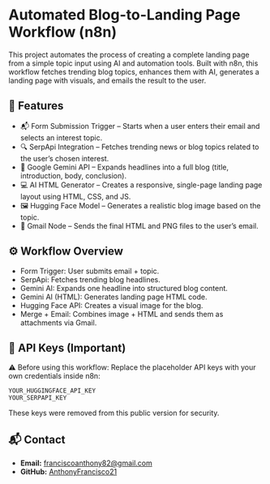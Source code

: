 # Automated Blog-to-Landing Page Workflow (n8n)

This project automates the process of creating a complete landing page from a simple topic input using AI and automation tools.
Built with n8n, this workflow fetches trending blog topics, enhances them with AI, generates a landing page with visuals, and emails the result to the user.

## 🚀 Features
 - 📬 Form Submission Trigger – Starts when a user enters their email and selects an interest topic.
 - 🔍 SerpApi Integration – Fetches trending news or blog topics related to the user’s chosen interest.
 - 🧩 Google Gemini API – Expands headlines into a full blog (title, introduction, body, conclusion).
 - 💻 AI HTML Generator – Creates a responsive, single-page landing page layout using HTML, CSS, and JS.
 - 🖼️ Hugging Face Model – Generates a realistic blog image based on the topic.
 - 📎 Gmail Node – Sends the final HTML and PNG files to the user’s email.


## ⚙️ Workflow Overview

 - Form Trigger: User submits email + topic.
 - SerpApi: Fetches trending blog headlines.
 - Gemini AI: Expands one headline into structured blog content.
 - Gemini AI (HTML): Generates landing page HTML code.
 - Hugging Face API: Creates a visual image for the blog.
 - Merge + Email: Combines image + HTML and sends them as attachments via Gmail.

## 🔐 API Keys (Important)

⚠️ Before using this workflow:
Replace the placeholder API keys with your own credentials inside n8n:
```
YOUR_HUGGINGFACE_API_KEY
YOUR_SERPAPI_KEY
```
These keys were removed from this public version for security.

## 📬 Contact
- **Email:** [franciscoanthony82@gmail.com](mailto:franciscoanthony82@gmail.com)
- **GitHub:** [AnthonyFrancisco21](https://github.com/AnthonyFrancisco21)
